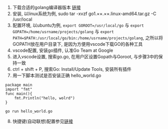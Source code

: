 1. 下载合适的golang编译器版本 [链接](https://golang.google.cn/dl/)
2. 安装, 以linux系统为例, sudo tar -xvzf go1.××.××.linux-amd64.tar.gz -C /usr/local
3. 配置环境, 以ubuntu为例, `export GOROOT=/usr/local/go` 与 `export GOPATH=/home/usrname/projects/golang` 与 `export PATH=$PATH:/usr/local/go/bin:/home/usrname/projects/golang`, 之所以将GOPATH放在用户目录下, 是因为方便用vscode下载GO的各种工具
4. vscode配置, 安装go插件, 认准Go Team at Google
5. 进入vscode设置, 搜索go.go, 在用户区设置Gopath与Goroot, 与步骤3中的保持一致
6. ctrl + shift + P, 搜索Go: Install/Update Tools, 安装所有插件
7. 用一下脚本测试是否安装正确
hello_world.go
```
package main
import "fmt"
func main(){
	fmt.Println("hello, wolrd")
}
```
`go run hello_world.go`

8. 快捷键(自动联想)配置参见[链接](https://www.cnblogs.com/nickchen121/p/11517473.html)
